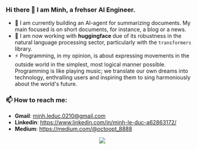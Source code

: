 ### Hi there 👋 I am Minh, a frehser AI Engineer.

+ 🔭 I am currently building an AI-agent for summarizing documents. My main focused is on short documents, for instance, a blog or a news. 
+ 🌱 I am now working with **huggingface** due of its robustness in the natural language processing sector, particularly with the `transformers` library. 
+ ⚡ Programming, in my opinion, is about expressing movements in the outside world in the simplest, most logical manner possible. Programming is like playing music; we translate our own dreams into technology, enthralling users and inspiring them to sing harmoniously about the world's future.

### 📫 How to reach me:

+ **Gmail**: minh.leduc.0210@gmail.com
+ **Linkedin**: https://www.linkedin.com/in/minh-le-duc-a62863172/
+ **Medium**: https://medium.com/@octoopt_8888

<p align="center" >  
  <a href="https://github.com/anuraghazra/github-readme-stats"> 
    <img  src="https://github-readme-stats.vercel.app/api/?username=MinLee0210&&show_icons=true&theme=panda"/>
  </a>
</p>
